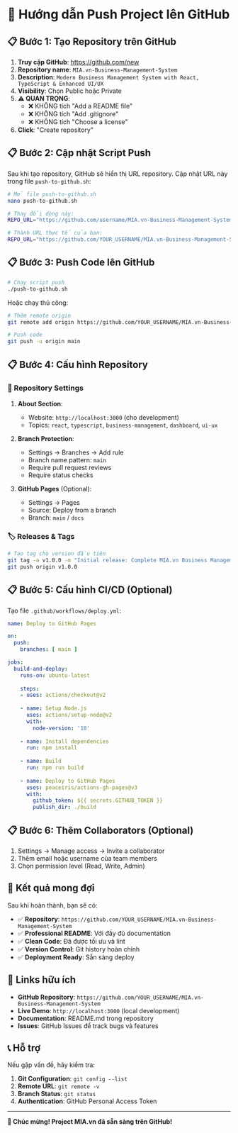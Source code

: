 # 🚀 Hướng dẫn Push Project lên GitHub

## 📋 Bước 1: Tạo Repository trên GitHub

1. **Truy cập GitHub**: https://github.com/new
2. **Repository name**: `MIA.vn-Business-Management-System`
3. **Description**: `Modern Business Management System with React, TypeScript & Enhanced UI/UX`
4. **Visibility**: Chọn Public hoặc Private
5. **⚠️ QUAN TRỌNG**: 
   - ❌ KHÔNG tích "Add a README file"
   - ❌ KHÔNG tích "Add .gitignore" 
   - ❌ KHÔNG tích "Choose a license"
6. **Click**: "Create repository"

## 📋 Bước 2: Cập nhật Script Push

Sau khi tạo repository, GitHub sẽ hiển thị URL repository. Cập nhật URL này trong file `push-to-github.sh`:

```bash
# Mở file push-to-github.sh
nano push-to-github.sh

# Thay đổi dòng này:
REPO_URL="https://github.com/username/MIA.vn-Business-Management-System.git"

# Thành URL thực tế của bạn:
REPO_URL="https://github.com/YOUR_USERNAME/MIA.vn-Business-Management-System.git"
```

## 📋 Bước 3: Push Code lên GitHub

```bash
# Chạy script push
./push-to-github.sh
```

Hoặc chạy thủ công:

```bash
# Thêm remote origin
git remote add origin https://github.com/YOUR_USERNAME/MIA.vn-Business-Management-System.git

# Push code
git push -u origin main
```

## 📋 Bước 4: Cấu hình Repository

### 🔧 Repository Settings

1. **About Section**:
   - Website: `http://localhost:3000` (cho development)
   - Topics: `react`, `typescript`, `business-management`, `dashboard`, `ui-ux`

2. **Branch Protection**:
   - Settings → Branches → Add rule
   - Branch name pattern: `main`
   - Require pull request reviews
   - Require status checks

3. **GitHub Pages** (Optional):
   - Settings → Pages
   - Source: Deploy from a branch
   - Branch: `main` / `docs`

### 🏷️ Releases & Tags

```bash
# Tạo tag cho version đầu tiên
git tag -a v1.0.0 -m "Initial release: Complete MIA.vn Business Management System"
git push origin v1.0.0
```

## 📋 Bước 5: Cấu hình CI/CD (Optional)

Tạo file `.github/workflows/deploy.yml`:

```yaml
name: Deploy to GitHub Pages

on:
  push:
    branches: [ main ]

jobs:
  build-and-deploy:
    runs-on: ubuntu-latest
    
    steps:
    - uses: actions/checkout@v2
    
    - name: Setup Node.js
      uses: actions/setup-node@v2
      with:
        node-version: '18'
        
    - name: Install dependencies
      run: npm install
      
    - name: Build
      run: npm run build
      
    - name: Deploy to GitHub Pages
      uses: peaceiris/actions-gh-pages@v3
      with:
        github_token: ${{ secrets.GITHUB_TOKEN }}
        publish_dir: ./build
```

## 📋 Bước 6: Thêm Collaborators (Optional)

1. Settings → Manage access → Invite a collaborator
2. Thêm email hoặc username của team members
3. Chọn permission level (Read, Write, Admin)

## 🎯 Kết quả mong đợi

Sau khi hoàn thành, bạn sẽ có:

- ✅ **Repository**: `https://github.com/YOUR_USERNAME/MIA.vn-Business-Management-System`
- ✅ **Professional README**: Với đầy đủ documentation
- ✅ **Clean Code**: Đã được tối ưu và lint
- ✅ **Version Control**: Git history hoàn chỉnh
- ✅ **Deployment Ready**: Sẵn sàng deploy

## 🔗 Links hữu ích

- **GitHub Repository**: `https://github.com/YOUR_USERNAME/MIA.vn-Business-Management-System`
- **Live Demo**: `http://localhost:3000` (local development)
- **Documentation**: README.md trong repository
- **Issues**: GitHub Issues để track bugs và features

## 📞 Hỗ trợ

Nếu gặp vấn đề, hãy kiểm tra:

1. **Git Configuration**: `git config --list`
2. **Remote URL**: `git remote -v`
3. **Branch Status**: `git status`
4. **Authentication**: GitHub Personal Access Token

---

**🎉 Chúc mừng! Project MIA.vn đã sẵn sàng trên GitHub!**
